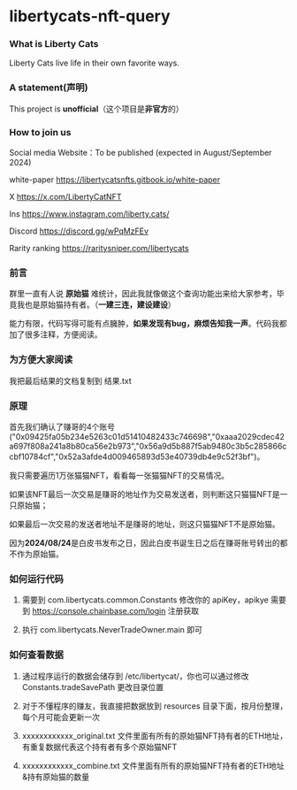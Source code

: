 # libertycats-nft-query
### What is Liberty Cats
Liberty Cats live life in their own favorite ways.

### A statement(声明)
This project is **unofficial**（这个项目是**非官方**的）

### How to join us
Social media
Website：To be published (expected in August/September 2024)

white-paper
https://libertycatsnfts.gitbook.io/white-paper

X
https://x.com/LibertyCatNFT

Ins
https://www.instagram.com/liberty.cats/

Discord
https://discord.gg/wPqMzFEv

Rarity ranking
https://raritysniper.com/libertycats

### 前言
群里一直有人说 **原始猫** 难统计，因此我就像做这个查询功能出来给大家参考，毕竟我也是原始猫持有者。（**一建三连，建设建设**）

能力有限，代码写得可能有点臃肿，**如果发现有bug，麻烦告知我一声**。代码我都加了很多注释，方便阅读。

### 为方便大家阅读
我把最后结果的文档复制到 结果.txt

### 原理
首先我们确认了赚哥的4个账号("0x09425fa05b234e5263c01d51410482433c746698","0xaaa2029cdec42a697f808a241a8b80ca56e2b973","0x56a9d5b887f5ab9480c3b5c285866ccbf10784cf","0x52a3afde4d009465893d53e40739db4e9c52f3bf")。

我只需要遍历1万张猫猫NFT，看看每一张猫猫NFT的交易情况。

如果该NFT最后一次交易是赚哥的地址作为交易发送者，则判断这只猫猫NFT是一只原始猫；

如果最后一次交易的发送者地址不是赚哥的地址，则这只猫猫NFT不是原始猫。

因为**2024/08/24**是白皮书发布之日，因此白皮书诞生日之后在赚哥账号转出的都不作为原始猫。

### 如何运行代码
1. 需要到 com.libertycats.common.Constants 修改你的 apiKey，apikye 需要到 https://console.chainbase.com/login 注册获取

2. 执行 com.libertycats.NeverTradeOwner.main 即可

### 如何查看数据
1. 通过程序运行的数据会储存到 /etc/libertycat/，你也可以通过修改 Constants.tradeSavePath 更改目录位置

2. 对于不懂程序的赚友，我直接把数据放到 resources 目录下面，按月份整理，每个月可能会更新一次

3. xxxxxxxxxxxx_original.txt 文件里面有所有的原始猫NFT持有者的ETH地址，有重复数据代表这个持有者有多个原始猫NFT

4. xxxxxxxxxxxx_combine.txt 文件里面有所有的原始猫NFT持有者的ETH地址&持有原始猫的数量
